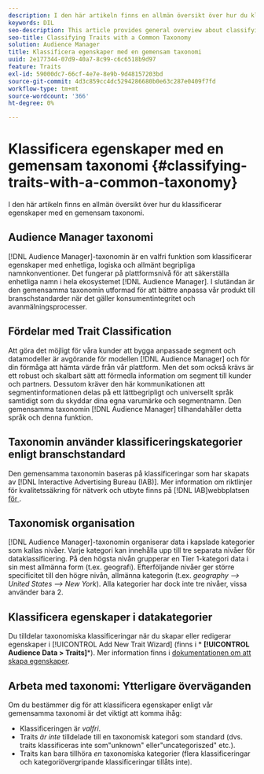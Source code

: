```yaml
---
description: I den här artikeln finns en allmän översikt över hur du klassificerar egenskaper med en gemensam taxonomi.
keywords: DIL
seo-description: This article provides general overview about classifying traits with a common taxonomy.
seo-title: Classifying Traits with a Common Taxonomy
solution: Audience Manager
title: Klassificera egenskaper med en gemensam taxonomi
uuid: 2e177344-07d9-40a7-8c99-c6c6518b9d97
feature: Traits
exl-id: 59000dc7-66cf-4e7e-8e9b-9d48157203bd
source-git-commit: 4d3c859cc4dc5294286680b0e63c287e0409f7fd
workflow-type: tm+mt
source-wordcount: '366'
ht-degree: 0%

---
```


# Klassificera egenskaper med en gemensam taxonomi {#classifying-traits-with-a-common-taxonomy}

I den här artikeln finns en allmän översikt över hur du klassificerar egenskaper med en gemensam taxonomi.

## Audience Manager taxonomi

<!-- c_common_taxonomy_about.xml -->

[!DNL Audience Manager]-taxonomin är en valfri funktion som klassificerar egenskaper med enhetliga, logiska och allmänt begripliga namnkonventioner. Det fungerar på plattformsnivå för att säkerställa enhetliga namn i hela ekosystemet [!DNL Audience Manager]. I slutändan är den gemensamma taxonomin utformad för att bättre anpassa vår produkt till branschstandarder när det gäller konsumentintegritet och avanmälningsprocesser.

## Fördelar med Trait Classification

Att göra det möjligt för våra kunder att bygga anpassade segment och datamodeller är avgörande för modellen [!DNL Audience Manager] och för din förmåga att hämta värde från vår plattform. Men det som också krävs är ett robust och skalbart sätt att förmedla information om segment till kunder och partners. Dessutom kräver den här kommunikationen att segmentinformationen delas på ett lättbegripligt och universellt språk samtidigt som du skyddar dina egna varumärke och segmentnamn. Den gemensamma taxonomin [!DNL Audience Manager] tillhandahåller detta språk och denna funktion.

## Taxonomin använder klassificeringskategorier enligt branschstandard

Den gemensamma taxonomin baseras på klassificeringar som har skapats av [!DNL Interactive Advertising Bureau (IAB)]. Mer information om riktlinjer för kvalitetssäkring för nätverk och utbyte finns på [!DNL IAB]webbplatsen[ för ](https://www.iab.net/iab_products_and_industry_services/508676/ne_guidelines).

## Taxonomisk organisation

[!DNL Audience Manager]-taxonomin organiserar data i kapslade kategorier som kallas nivåer. Varje kategori kan innehålla upp till tre separata nivåer för dataklassificering. På den högsta nivån grupperar en Tier 1-kategori data i sin mest allmänna form (t.ex. geografi). Efterföljande nivåer ger större specificitet till den högre nivån, allmänna kategorin (t.ex. *geography —> United States —> New York*). Alla kategorier har dock inte tre nivåer, vissa använder bara 2.

## Klassificera egenskaper i datakategorier

Du tilldelar taxonomiska klassificeringar när du skapar eller redigerar egenskaper i [!UICONTROL Add New Trait Wizard] (finns i * **[!UICONTROL Audience Data > Traits]***). Mer information finns i [dokumentationen om att skapa egenskaper](../../features/traits/create-onboarded-rule-based-traits.md).

## Arbeta med taxonomi: Ytterligare överväganden

Om du bestämmer dig för att klassificera egenskaper enligt vår gemensamma taxonomi är det viktigt att komma ihåg:

* Klassificeringen är *valfri*.
* Traits *är inte* tilldelade till en taxonomisk kategori som standard (dvs. traits klassificeras inte som&quot;unknown&quot; eller&quot;uncategoriszed&quot; etc.).
* Traits kan bara tillhöra *en* taxonomiska kategorier (flera klassificeringar och kategoriövergripande klassificeringar tillåts inte).
